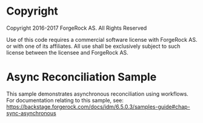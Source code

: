 Copyright
=============
Copyright 2016-2017 ForgeRock AS. All Rights Reserved

Use of this code requires a commercial software license with ForgeRock AS.
or with one of its affiliates. All use shall be exclusively subject
to such license between the licensee and ForgeRock AS.

Async Reconciliation Sample
===========================

This sample demonstrates asynchronous reconciliation using workflows. For documentation
relating to this sample, see:
https://backstage.forgerock.com/docs/idm/6.5.0.3/samples-guide#chap-sync-asynchronous
